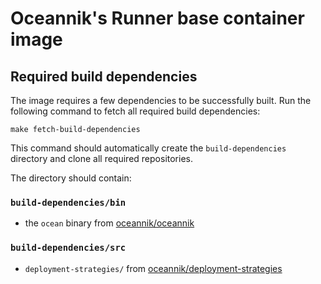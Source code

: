 # Oceannik's Runner base container image

## Required build dependencies

The image requires a few dependencies to be successfully built.
Run the following command to fetch all required build dependencies:

```
make fetch-build-dependencies
```

This command should automatically create the `build-dependencies` directory and clone all required repositories.

The directory should contain:

### `build-dependencies/bin`

- the `ocean` binary from [oceannik/oceannik](https://github.com/oceannik/oceannik)

### `build-dependencies/src`

- `deployment-strategies/` from [oceannik/deployment-strategies](https://github.com/oceannik/deployment-strategies)
